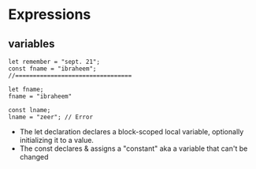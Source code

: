 # Expressions

## variables
```
let remember = "sept. 21";
const fname = "ibraheem";
//=================================

let fname;
fname = "ibraheem"

const lname;
lname = "zeer"; // Error
```
- The let declaration declares a block-scoped local variable, optionally initializing it to a value.
- The const declares & assigns a "constant" aka a variable that can't be changed
